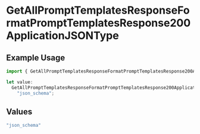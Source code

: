 # GetAllPromptTemplatesResponseFormatPromptTemplatesResponse200ApplicationJSONType

## Example Usage

```typescript
import { GetAllPromptTemplatesResponseFormatPromptTemplatesResponse200ApplicationJSONType } from "@orq-ai/node/models/operations";

let value:
  GetAllPromptTemplatesResponseFormatPromptTemplatesResponse200ApplicationJSONType =
    "json_schema";
```

## Values

```typescript
"json_schema"
```